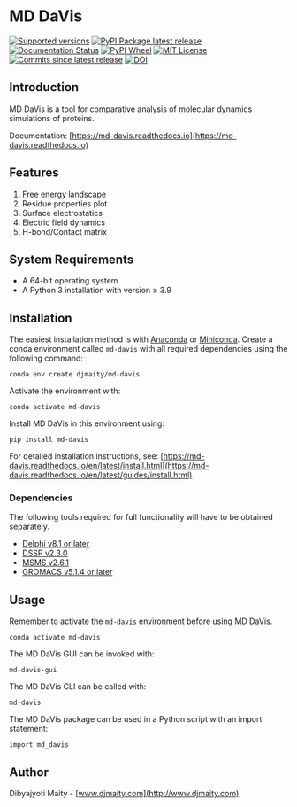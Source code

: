 MD DaVis
========

[![Supported versions][python-badge]][python-link]
[![PyPI Package latest release][pypi-badge]][pypi-link]
[![Documentation Status][docs-badge]][docs-link]
[![PyPI Wheel][wheel-badge]][wheel-link]
[![MIT License][license-badge]][license-link]
[![Commits since latest release][commits-badge]][commits-link]
[![DOI][zenodo-badge]][zenodo-link]

Introduction
------------
MD DaVis is a tool for comparative analysis of molecular dynamics simulations of proteins.

Documentation: [https://md-davis.readthedocs.io](https://md-davis.readthedocs.io)

Features
--------
1. Free energy landscape
2. Residue properties plot
3. Surface electrostatics
4. Electric field dynamics
5. H-bond/Contact matrix

System Requirements
-------------------

* A 64-bit operating system
* A Python 3 installation with version ≥ 3.9

Installation
------------
The easiest installation method is with
[Anaconda](https://www.anaconda.com/products/individual) or
[Miniconda](https://docs.conda.io/en/latest/miniconda.html).
Create a conda environment called `md-davis` with all required dependencies using the following command:
```
conda env create djmaity/md-davis
```
Activate the environment with:
```
conda activate md-davis
```
Install MD DaVis in this environment using:
```
pip install md-davis
```

For detailed installation instructions, see:
[https://md-davis.readthedocs.io/en/latest/install.html](https://md-davis.readthedocs.io/en/latest/guides/install.html)

### Dependencies

The following tools required for full functionality will have to be obtained separately.
* [Delphi v8.1 or later](http://compbio.clemson.edu/delphi)
* [DSSP v2.3.0](https://github.com/cmbi/dssp)
* [MSMS v2.6.1](https://ccsb.scripps.edu/msms/downloads/)
* [GROMACS v5.1.4 or later](https://www.gromacs.org)

Usage
-----

Remember to activate the `md-davis` environment before using MD DaVis.
```
conda activate md-davis
```

The MD DaVis GUI can be invoked with:
```
md-davis-gui
```
The MD DaVis CLI can be called with:
```
md-davis
```
The MD DaVis package can be used in a Python script with an import statement:
```
import md_davis
```

Author
------
Dibyajyoti Maity - [www.djmaity.com](http://www.djmaity.com)

<!--  --------------------------------------------------------------------- -->
[pypi-badge]: https://img.shields.io/pypi/v/md-davis.svg
[pypi-link]: https://pypi.org/project/md-davis
[docs-badge]: https://readthedocs.org/projects/md-davis/badge/?version=latest
[docs-link]: https://md-davis.readthedocs.io/en/latest/
[wheel-badge]: https://img.shields.io/pypi/wheel/md-davis.svg
[wheel-link]: https://pypi.org/project/md-davis
[python-badge]: https://img.shields.io/pypi/pyversions/md-davis.svg
[python-link]: https://pypi.org/project/md-davis
[commits-badge]: https://img.shields.io/github/last-commit/djmaity/md-davis
[commits-link]: https://github.com/djmaity/md-davis/
[license-badge]: https://img.shields.io/pypi/l/md-davis?color=success
[license-link]: https://github.com/djmaity/md-davis/blob/master/LICENSE
[zenodo-badge]: https://zenodo.org/badge/186578728.svg
[zenodo-link]: https://zenodo.org/badge/latestdoi/186578728
